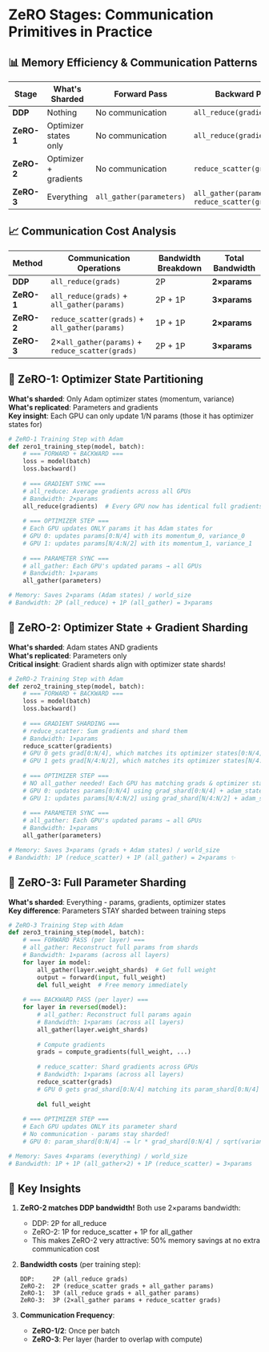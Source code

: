 # ZeRO Stages: Communication Primitives in Practice

## 📊 Memory Efficiency & Communication Patterns

| Stage | What's Sharded | Forward Pass | Backward Pass | Optimizer Step | Memory per GPU | Bandwidth per Step |
|-------|----------------|--------------|---------------|----------------|----------------|-------------------|
| **DDP** | Nothing | No communication | `all_reduce(gradients)` | Local update | 100% | 2×params |
| **ZeRO-1** | Optimizer states only | No communication | `all_reduce(gradients)` | Local update + `all_gather(parameters)` | ~75% | 3×params |
| **ZeRO-2** | Optimizer + gradients | No communication | `reduce_scatter(gradients)` | Local update + `all_gather(parameters)` | ~50% | 2×params |
| **ZeRO-3** | Everything | `all_gather(parameters)` | `all_gather(parameters)` + `reduce_scatter(gradients)` | Local update (params stay sharded) | ~33% | 3×params |

## 📈 Communication Cost Analysis

| Method | Communication Operations | Bandwidth Breakdown | Total Bandwidth |
|--------|-------------------------|-------------------|-----------------|
| **DDP** | `all_reduce(grads)` | 2P | **2×params** |
| **ZeRO-1** | `all_reduce(grads)` + `all_gather(params)` | 2P + 1P | **3×params** |
| **ZeRO-2** | `reduce_scatter(grads)` + `all_gather(params)` | 1P + 1P | **2×params** |
| **ZeRO-3** | 2×`all_gather(params)` + `reduce_scatter(grads)` | 2P + 1P | **3×params** |

## 🔄 ZeRO-1: Optimizer State Partitioning

**What's sharded**: Only Adam optimizer states (momentum, variance)  
**What's replicated**: Parameters and gradients  
**Key insight**: Each GPU can only update 1/N params (those it has optimizer states for)

```python
# ZeRO-1 Training Step with Adam
def zero1_training_step(model, batch):
    # === FORWARD + BACKWARD ===
    loss = model(batch)
    loss.backward()
    
    # === GRADIENT SYNC ===
    # all_reduce: Average gradients across all GPUs
    # Bandwidth: 2×params
    all_reduce(gradients)  # Every GPU now has identical full gradients
    
    # === OPTIMIZER STEP ===
    # Each GPU updates ONLY params it has Adam states for
    # GPU 0: updates params[0:N/4] with its momentum_0, variance_0
    # GPU 1: updates params[N/4:N/2] with its momentum_1, variance_1
    
    # === PARAMETER SYNC ===
    # all_gather: Each GPU's updated params → all GPUs
    # Bandwidth: 1×params
    all_gather(parameters)

# Memory: Saves 2×params (Adam states) / world_size
# Bandwidth: 2P (all_reduce) + 1P (all_gather) = 3×params
```

## 🔄 ZeRO-2: Optimizer State + Gradient Sharding

**What's sharded**: Adam states AND gradients  
**What's replicated**: Parameters only  
**Critical insight**: Gradient shards align with optimizer state shards!

```python
# ZeRO-2 Training Step with Adam
def zero2_training_step(model, batch):
    # === FORWARD + BACKWARD ===
    loss = model(batch)
    loss.backward()
    
    # === GRADIENT SHARDING ===
    # reduce_scatter: Sum gradients and shard them
    # Bandwidth: 1×params
    reduce_scatter(gradients)
    # GPU 0 gets grad[0:N/4], which matches its optimizer states[0:N/4]
    # GPU 1 gets grad[N/4:N/2], which matches its optimizer states[N/4:N/2]
    
    # === OPTIMIZER STEP ===
    # NO all_gather needed! Each GPU has matching grads & optimizer states
    # GPU 0: updates params[0:N/4] using grad_shard[0:N/4] + adam_states[0:N/4]
    # GPU 1: updates params[N/4:N/2] using grad_shard[N/4:N/2] + adam_states[N/4:N/2]
    
    # === PARAMETER SYNC ===  
    # all_gather: Each GPU's updated params → all GPUs
    # Bandwidth: 1×params
    all_gather(parameters)

# Memory: Saves 3×params (grads + Adam states) / world_size
# Bandwidth: 1P (reduce_scatter) + 1P (all_gather) = 2×params ✨
```

## 🔄 ZeRO-3: Full Parameter Sharding

**What's sharded**: Everything - params, gradients, optimizer states  
**Key difference**: Parameters STAY sharded between training steps

```python
# ZeRO-3 Training Step with Adam
def zero3_training_step(model, batch):
    # === FORWARD PASS (per layer) ===
    # all_gather: Reconstruct full params from shards
    # Bandwidth: 1×params (across all layers)
    for layer in model:
        all_gather(layer.weight_shards)  # Get full weight
        output = forward(input, full_weight)
        del full_weight  # Free memory immediately
    
    # === BACKWARD PASS (per layer) ===
    for layer in reversed(model):
        # all_gather: Reconstruct full params again
        # Bandwidth: 1×params (across all layers)
        all_gather(layer.weight_shards)
        
        # Compute gradients
        grads = compute_gradients(full_weight, ...)
        
        # reduce_scatter: Shard gradients across GPUs
        # Bandwidth: 1×params (across all layers)
        reduce_scatter(grads)
        # GPU 0 gets grad_shard[0:N/4] matching its param_shard[0:N/4]
        
        del full_weight
    
    # === OPTIMIZER STEP ===
    # Each GPU updates ONLY its parameter shard
    # No communication - params stay sharded!
    # GPU 0: param_shard[0:N/4] -= lr * grad_shard[0:N/4] / sqrt(variance[0:N/4])

# Memory: Saves 4×params (everything) / world_size  
# Bandwidth: 1P + 1P (all_gather×2) + 1P (reduce_scatter) = 3×params
```

## 💾 Key Insights

1. **ZeRO-2 matches DDP bandwidth!** Both use 2×params bandwidth:
   - DDP: 2P for all_reduce
   - ZeRO-2: 1P for reduce_scatter + 1P for all_gather
   - This makes ZeRO-2 very attractive: 50% memory savings at no extra communication cost

2. **Bandwidth costs** (per training step):
   ```
   DDP:     2P (all_reduce grads)
   ZeRO-2:  2P (reduce_scatter grads + all_gather params)
   ZeRO-1:  3P (all_reduce grads + all_gather params)
   ZeRO-3:  3P (2×all_gather params + reduce_scatter grads)
   ```

3. **Communication Frequency**:
   - **ZeRO-1/2**: Once per batch
   - **ZeRO-3**: Per layer (harder to overlap with compute)
